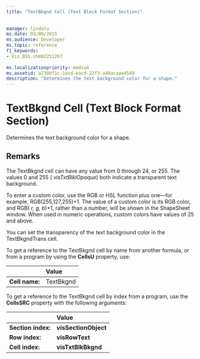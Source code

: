 ```yaml
---
title: "TextBkgnd Cell (Text Block Format Section)"
 
 
manager: lindalu
ms.date: 03/09/2015
ms.audience: Developer
ms.topic: reference
f1_keywords:
- Vis_DSS.chm82251267
 
ms.localizationpriority: medium
ms.assetid: a238bf1c-1acd-eacd-22f3-a48acaaa4549
description: "Determines the text background color for a shape."
---
```


# TextBkgnd Cell (Text Block Format Section)

Determines the text background color for a shape.
  
## Remarks

The TextBkgnd cell can have any value from 0 through 24, or 255. The values 0 and 255 ( *visTxtBlklOpaque*) both indicate a transparent text background. 
  
To enter a custom color, use the RGB or HSL function plus one—for example, RGB(255,127,255)+1. The value of a custom color is its RGB color, and RGB( *r, g, b*)+1, rather than a number, will be shown in the ShapeSheet window. When used in numeric operations, custom colors have values of 25 and above. 
  
You can set the transparency of the text background color in the TextBkgndTrans cell.
  
To get a reference to the TextBkgnd cell by name from another formula, or from a program by using the **CellsU** property, use: 
  
||Value |
|:-----|:-----|
|**Cell name:**  <br/> |TextBkgnd  <br/> |
   
To get a reference to the TextBkgnd cell by index from a program, use the **CellsSRC** property with the following arguments: 
  
||Value |
|:-----|:-----|
|**Section index:**  <br/> |**visSectionObject** <br/> |
|**Row index:**  <br/> |**visRowText** <br/> |
|**Cell index:**  <br/> |**visTxtBlkBkgnd** <br/> |
   

